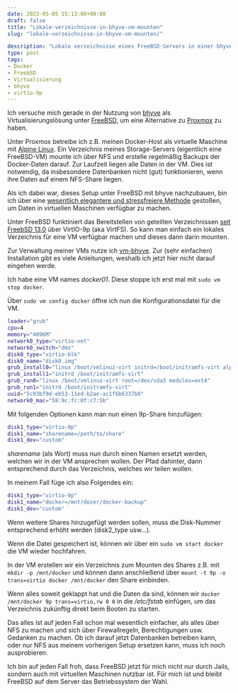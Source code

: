 ```yaml
---
date: 2023-05-05 15:13:08+00:00
draft: false
title: "Lokale-verzeichnisse-in-bhyve-vm-mounten"
slug: "lokale-verzeichnisse-in-bhyve-vm-mounten/"

description: "Lokale verzeichnisse eines FreeBSD-Servers in einer bhyve-VM mounten."
type: post
tags:
- Docker
- FreebSD
- Virtualisierung
- bhyve
- virtio-9p
---
```


Ich versuche mich gerade in der Nutzung von [bhyve](https://wiki.freebsd.org/bhyve) als Virtualisierungslösung unter [FreeBSD](https://www.freebsd.org/), um eine Alternative zu [Proxmox](https://www.proxmox.com/) zu haben.

Unter Proxmox betreibe ich z.B. meinen Docker-Host als virtuelle Maschine mit [Alpine Linux](https://www.alpinelinux.org/). Ein Verzeichnis meines Storage-Servers (eigentlich eine FreeBSD-VM) mounte ich über NFS und erstelle regelmäßig Backups der Docker-Daten darauf. Zur Laufzeit liegen alle Daten in der VM. Dies ist notwendig, da insbesondere Datenbanken nicht (gut) funktionieren, wenn ihre Daten auf einem NFS-Share liegen.

Als ich dabei war, dieses Setup unter FreeBSD mit bhyve nachzubauen, bin ich über eine [wesentlich elegantere und stressfreiere Methode](https://github.com/churchers/vm-bhyve/wiki/Virtual-Disks) gestoßen, um Daten in virtuellen Maschinen verfügbar zu machen.

Unter FreeBSD funktiniert das Bereitstellen von geteilten Verzeichnissen [seit FreebSD 13.0](https://www.freebsd.org/releases/13.0R/relnotes/) über  VirtIO-9p (aka VirtFS). So kann man einfach ein lokales Verzeichnis für eine VM verfügbar machen und dieses dann darin mounten.

Zur Verwaltung meiner VMs nutze ich [vm-bhyve](https://github.com/churchers/vm-bhyve). Zur (sehr einfachen) Installation gibt es viele Anleitungen, weshalb ich jetzt hier nicht darauf eingehen werde.

Ich habe eine VM names _docker01_. Diese stoppe ich erst mal mit ```sudo vm stop docker```.

Über ```sudo vm config docker``` öffne ich nun die Konfigurationsdatei für die VM.

```sh
loader="grub"
cpu=4
memory="4096M"
network0_type="virtio-net"
network0_switch="dmz"
disk0_type="virtio-blk"
disk0_name="disk0.img"
grub_install0="linux /boot/vmlinuz-virt initrd=/boot/initramfs-virt alpine_dev=cdrom:iso9660 modules=loop,squashfs,sd-mod,usb-storage,sr-mod"
grub_install1="initrd /boot/initramfs-virt"
grub_run0="linux /boot/vmlinuz-virt root=/dev/vda3 modules=ext4"
grub_run1="initrd /boot/initramfs-virt"
uuid="5c93bf9d-eb53-11ed-b2ae-ac1f6b6337b0"
network0_mac="58:9c:fc:0f:c7:5b"
```

Mit folgenden Optionen kann man nun einen 9p-Share hinzufügen:

```sh
disk1_type="virtio-9p"
disk1_name="sharename=/path/to/share" 
disk1_dev="custom"
```

_sharename_ (als Wort) muss nun durch einen Namen ersetzt werden, welchen wir in der VM ansprechen wollen. Der Pfad dahinter, dann entsprechend durch das Verzeichnis, welches wir teilen wollen.

In meinem Fall füge ich also Folgendes ein:

```sh
disk1_type="virtio-9p"
disk1_name="docker=/mnt/dozer/docker-backup"
disk1_dev="custom"
```
Wenn weitere Shares hinzugefügt werden sollen, muss die Disk-Nummer entsprechend erhöht werden (disk2_type usw...).

Wenn die Datei gespeichert ist, können wir über ein ```sudo vm start docker``` die VM wieder hochfahren.

In der VM erstellen wir ein Verzeichnis zum Mounten des Shares z.B. mit ```mkdir -p /mnt/docker``` und können dann anschließend über ```mount -t 9p -o trans=virtio docker /mnt/docker``` den Share einbinden.

Wenn alles soweit geklappt hat und die Daten da sind, können wir ```docker /mnt/docker 9p trans=virtio,rw 0 0``` in die _/etc/fstab_ einfügen, um das Verzeichnis zukünftig direkt beim Booten zu starten.

Das alles ist auf jeden Fall schon mal wesentlich einfacher, als alles über NFS zu machen und sich über Firewallregeln, Berechtigungen usw. Gedanken zu machen. Ob ich darauf jetzt Datenbanken betreiben kann, oder nur NFS aus meinem vorherigen Setup ersetzen kann, muss ich noch ausprobieren.

Ich bin auf jeden Fall froh, dass FreeBSD jetzt für mich nicht nur durch Jails, sondern auch mit virtuellen Maschinen nutzbar ist. Für mich ist und bleibt FreeBSD auf dem Server das Betriebssystem der Wahl.
